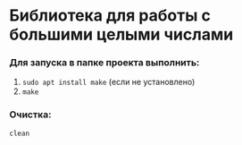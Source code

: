 # Библиотека для работы с большими целыми числами


### Для запуска в папке проекта выполнить:
1) `sudo apt install make` (если не установлено)
2) `make`

### Очистка:
`clean`
